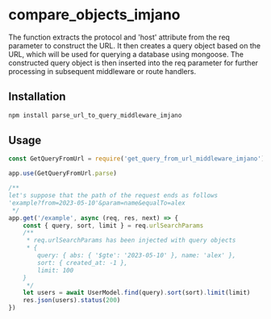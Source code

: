 # compare_objects_imjano

The function extracts the protocol and 'host' attribute from the req parameter to construct the URL.
It then creates a query object based on the URL, which will be used for querying a database using mongoose.
The constructed query object is then inserted into the req parameter for further processing in subsequent middleware or route handlers.

## Installation

```bash
npm install parse_url_to_query_middleware_imjano
```

## Usage

```javascript
const GetQueryFromUrl = require('get_query_from_url_middleware_imjano')

app.use(GetQueryFromUrl.parse)

/**
let's suppose that the path of the request ends as follows
'example?from=2023-05-10'&param=name&equalTo=alex
 */
app.get('/example', async (req, res, next) => {
	const { query, sort, limit } = req.urlSearchParams
	/**
	 * req.urlSearchParams has been injected with query objects
	 * {
		query: { abs: { '$gte': '2023-05-10' }, name: 'alex' },
		sort: { created_at: -1 },
		limit: 100
	}
	 */
	let users = await UserModel.find(query).sort(sort).limit(limit)
	res.json(users).status(200)
})
```
